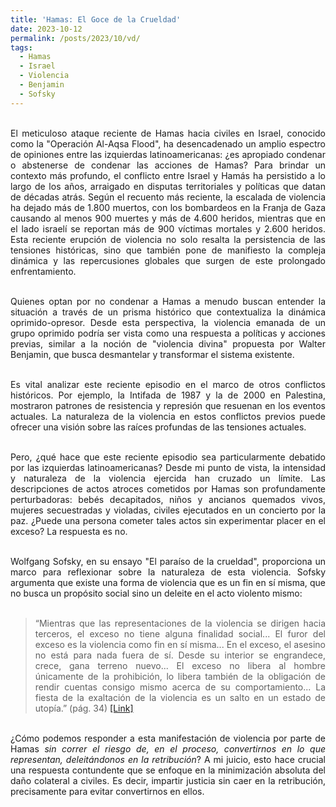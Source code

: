 ```yaml
---
title: 'Hamas: El Goce de la Crueldad'
date: 2023-10-12
permalink: /posts/2023/10/vd/
tags:
  - Hamas
  - Israel
  - Violencia
  - Benjamin
  - Sofsky
---
```



<div style="text-align: justify;">

<br>El meticuloso ataque reciente de Hamas hacia civiles en Israel, conocido como la "Operación Al-Aqsa Flood", ha desencadenado un amplio espectro de opiniones entre las izquierdas latinoamericanas: ¿es apropiado condenar o abstenerse de condenar las acciones de Hamas? Para brindar un contexto más profundo, el conflicto entre Israel y Hamás ha persistido a lo largo de los años, arraigado en disputas territoriales y políticas que datan de décadas atrás. Según el recuento más reciente, la escalada de violencia ha dejado más de 1.800 muertos, con los bombardeos en la Franja de Gaza causando al menos 900 muertes y más de 4.600 heridos, mientras que en el lado israelí se reportan más de 900 víctimas mortales y 2.600 heridos. Esta reciente erupción de violencia no solo resalta la persistencia de las tensiones históricas, sino que también pone de manifiesto la compleja dinámica y las repercusiones globales que surgen de este prolongado enfrentamiento.<br>

<br>Quienes optan por no condenar a Hamas a menudo buscan entender la situación a través de un prisma histórico que contextualiza la dinámica oprimido-opresor. Desde esta perspectiva, la violencia emanada de un grupo oprimido podría ser vista como una respuesta a políticas y acciones previas, similar a la noción de "violencia divina" propuesta por Walter Benjamin, que busca desmantelar y transformar el sistema existente.<br>

<br>Es vital analizar este reciente episodio en el marco de otros conflictos históricos. Por ejemplo, la Intifada de 1987 y la de 2000 en Palestina, mostraron patrones de resistencia y represión que resuenan en los eventos actuales. La naturaleza de la violencia en estos conflictos previos puede ofrecer una visión sobre las raíces profundas de las tensiones actuales.<br>

<br>Pero, ¿qué hace que este reciente episodio sea particularmente debatido por las izquierdas latinoamericanas? Desde mi punto de vista, la intensidad y naturaleza de la violencia ejercida han cruzado un límite. Las descripciones de actos atroces cometidos por Hamas son profundamente perturbadoras: bebés decapitados, niños y ancianos quemados vivos, mujeres secuestradas y violadas, civiles ejecutados en un concierto por la paz. ¿Puede una persona cometer tales actos sin experimentar placer en el exceso? La respuesta es no.<br>

<br>Wolfgang Sofsky, en su ensayo "El paraíso de la crueldad", proporciona un marco para reflexionar sobre la naturaleza de esta violencia. Sofsky argumenta que existe una forma de violencia que es un fin en sí misma, que no busca un propósito social sino un deleite en el acto violento mismo:<br><br>

>“Mientras que las representaciones de la violencia se dirigen hacia terceros, el exceso no tiene alguna finalidad social... El furor del exceso es la violencia como fin en sí misma... En el exceso, el asesino no está para nada fuera de sí. Desde su interior se engrandece, crece, gana terreno nuevo... El exceso no libera al hombre únicamente de la prohibición, lo libera también de la obligación de rendir cuentas consigo mismo acerca de su comportamiento... La fiesta de la exaltación de la violencia es un salto en un estado de utopía.” (pág. 34) <a href="https://issuu.com/revistametapolitica/docs/metapolitica_57"> [Link] </a>

<br>¿Cómo podemos responder a esta manifestación de violencia por parte de Hamas <em>sin correr el riesgo de, en el proceso, convertirnos en lo que representan, deleitándonos en la retribución</em>? A mi juicio, esto hace crucial una respuesta contundente que se enfoque en la minimización absoluta del daño colateral a civiles. Es decir, impartir justicia sin caer en la retribución, precisamente para evitar convertirnos en ellos.<br>

</div>
